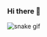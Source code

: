 ### Hi there 👋

![snake gif](https://github.com/Verbanek16/Verbanek16/blob/output/github-contribution-grid-snake.svg)
